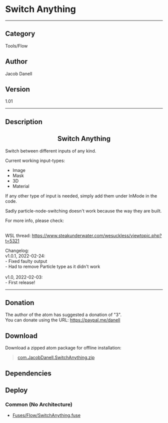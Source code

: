 # Switch Anything
___

## Category
Tools/Flow

## Author
Jacob Danell

## Version
1.01

___

## Description
<center><h2>Switch Anything</h2></center>
<p>Switch between different inputs of any kind.</p>

<p>Current working input-types:
<ul>
<li>Image</li>
<li>Mask</li>
<li>3D</li>
<li>Material</li>
</ul>
</p>
<p>If any other type of input is needed, simply add them under InMode in the code.</p>
<p>Sadly particle-node-switching doesn't work because the way they are built.</p>

<p>For more info, please check:</p>

<br>WSL thread: <a href="https://www.steakunderwater.com/wesuckless/viewtopic.php?t=5321">https://www.steakunderwater.com/wesuckless/viewtopic.php?t=5321</a></br>


<p>
Changelog:<br/>
v1.0.1, 2022-02-24:<br />
- Fixed faulty output<br />
- Had to remove Particle type as it didn't work<br />
<br />
v1.0, 2022-02-03:<br />
- First release!<br />
</p>

___

## Donation
The author of the atom has suggested a donation of "3".  
You can donate using the URL: <a href="https://paypal.me/danell">https://paypal.me/danell</a>
## Download

Download a zipped atom package for offline installation:
> [com.JacobDanell.SwitchAnything.zip](https://gitlab.com/WeSuckLess/Reactor/-/archive/master/Reactor-master.zip?path=Atoms/com.JacobDanell.SwitchAnything)  

## Dependencies

## Deploy

### Common (No Architecture)

<ul>
<li><a href="https://gitlab.com/WeSuckLess/Reactor/-/blob/master/Atoms/com.JacobDanell.SwitchAnything/Fuses/Flow/SwitchAnything.fuse?ref_type=heads">Fuses/Flow/SwitchAnything.fuse</a></li>
</ul>
